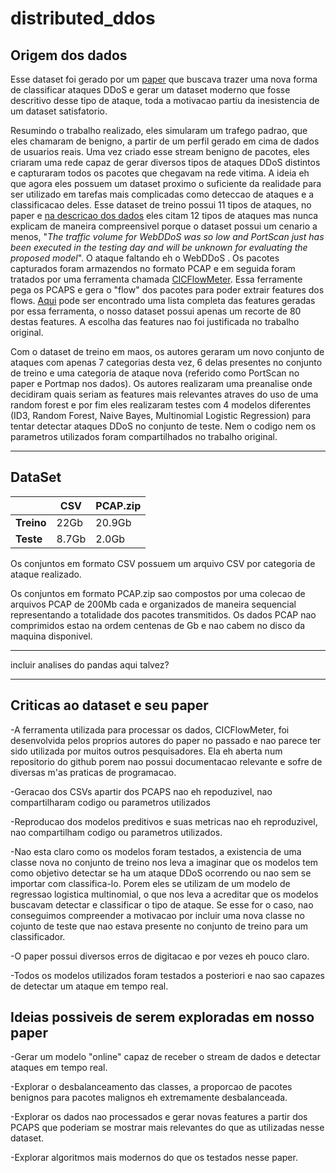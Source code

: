 # distributed_ddos

##  Origem dos dados

Esse dataset foi gerado por um [paper](https://ieeexplore.ieee.org/document/8888419) que buscava trazer uma nova forma de classificar ataques DDoS e gerar um dataset moderno que fosse descritivo desse tipo de ataque, toda a motivacao partiu da inesistencia de um dataset satisfatorio. 

Resumindo o trabalho realizado, eles simularam um trafego padrao, que eles chamaram de benigno, a partir de um perfil gerado em cima de dados de usuarios reais. Uma vez criado esse stream benigno de pacotes, eles criaram uma rede capaz de gerar diversos tipos de ataques DDoS distintos e capturaram todos os pacotes que chegavam na rede vitima. A ideia eh que agora eles possuem um dataset proximo o suficiente da realidade para ser utilizado em tarefas mais complicadas como deteccao de ataques e a classificacao deles. Esse dataset de treino possui 11 tipos de ataques, no paper e [na descricao dos dados](https://www.unb.ca/cic/datasets/ddos-2019.html) eles citam 12 tipos de ataques mas nunca explicam de maneira compreensivel porque o dataset possui um cenario a menos, "*The traffic volume for WebDDoS was so low and PortScan just has been executed in the testing day and will be unknown for evaluating the proposed model*". O ataque faltando eh o WebDDoS . 
Os pacotes capturados foram armazendos no formato PCAP e em seguida foram tratados por uma ferramenta chamada [CICFlowMeter](https://github.com/ahlashkari/CICFlowMeter). Essa ferramente pega os PCAPS e gera o "flow" dos pacotes para poder extrair features dos flows. [Aqui](https://github.com/ahlashkari/CICFlowMeter/blob/master/ReadMe.txt) pode ser encontrado uma lista completa das features geradas por essa ferramenta, o nosso dataset possui apenas um recorte de 80 destas features. A escolha das features nao foi justificada no trabalho original.

Com o dataset de treino em maos, os autores geraram um novo conjunto de ataques com apenas 7 categorias desta vez, 6 delas presentes no conjunto de treino e uma categoria de ataque nova (referido como PortScan no paper e Portmap nos dados). Os autores realizaram uma preanalise onde decidiram quais seriam as features mais relevantes atraves do uso de uma random forest e por fim eles realizaram testes com 4 modelos diferentes (ID3, Random Forest, Naive Bayes, Multinomial Logistic Regression) para tentar detectar ataques DDoS no conjunto de teste. Nem o codigo nem os parametros utilizados foram compartilhados no trabalho original.


-----
## DataSet
|          | CSV   | PCAP.zip |
|----------|-------|----------|
| **Treino** | 22Gb  | 20.9Gb   |
| **Teste** | 8.7Gb | 2.0Gb    |

Os conjuntos em formato CSV possuem um arquivo CSV por categoria de ataque realizado.

Os conjuntos em formato PCAP.zip sao compostos por uma colecao de arquivos PCAP de 200Mb cada e organizados de maneira sequencial representando a totalidade dos pacotes transmitidos.
Os dados PCAP nao comprimidos estao na ordem centenas de Gb e nao cabem no disco da maquina disponivel.


_____
incluir analises do pandas aqui talvez?
_________



## Criticas ao dataset e seu paper

-A ferramenta utilizada para processar os dados, CICFlowMeter, foi desenvolvida pelos proprios autores do paper no passado e nao parece ter sido utilizada por muitos outros pesquisadores. Ela eh aberta num repositorio do github porem nao possui documentacao relevante e sofre de diversas m'as praticas de programacao.

-Geracao dos CSVs apartir dos PCAPS nao eh repoduzivel, nao compartilharam codigo ou parametros utilizados

-Reproducao dos modelos preditivos e suas metricas nao eh reproduzivel, nao compartilham codigo ou parametros utilizados. 

-Nao esta claro como os modelos foram testados, a existencia de uma classe nova no conjunto de treino nos leva a imaginar que os modelos tem como objetivo detectar se ha um ataque DDoS ocorrendo ou nao sem se importar com classifica-lo. Porem eles se utilizam de um modelo de regressao logistica multinomial, o que nos leva a acreditar que os modelos buscavam detectar e classificar o tipo de ataque. Se esse for o caso, nao conseguimos compreender a motivacao por incluir uma nova classe no cojunto de teste que nao estava presente no conjunto de treino para um classificador.

-O paper possui diversos erros de digitacao e por vezes eh pouco claro.

-Todos os modelos utilizados foram testados a posteriori e nao sao capazes de detectar um ataque em tempo real.


## Ideias possiveis de serem exploradas em nosso paper


-Gerar um modelo "online" capaz de receber o stream de dados e detectar ataques em tempo real.

-Explorar o desbalanceamento das classes, a proporcao de pacotes benignos para pacotes malignos eh extremamente desbalanceada.

-Explorar os dados nao processados e gerar novas features a partir dos PCAPS que poderiam se mostrar mais relevantes do que as utilizadas nesse dataset.

-Explorar algoritmos mais modernos do que os testados nesse paper.


